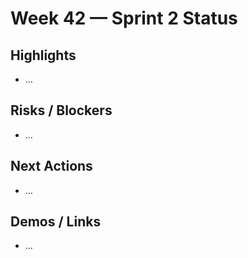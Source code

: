 # Week 42 — Sprint 2 Status

## Highlights
- …

## Risks / Blockers
- …

## Next Actions
- …

## Demos / Links
- …
